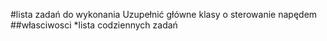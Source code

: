 #lista zadań do wykonania
Uzupełnić główne klasy o sterowanie napędem
##własciwosci
*lista codziennych zadań
